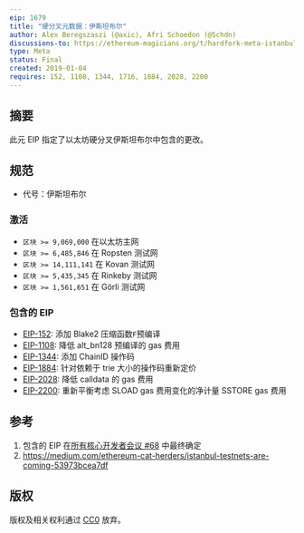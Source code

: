 ```yaml
---
eip: 1679
title: "硬分叉元数据：伊斯坦布尔"
author: Alex Beregszaszi (@axic), Afri Schoedon (@5chdn)
discussions-to: https://ethereum-magicians.org/t/hardfork-meta-istanbul-discussion/3207
type: Meta
status: Final
created: 2019-01-04
requires: 152, 1108, 1344, 1716, 1884, 2028, 2200
---
```


## 摘要

此元 EIP 指定了以太坊硬分叉伊斯坦布尔中包含的更改。

## 规范

- 代号：伊斯坦布尔

### 激活
  - `区块 >= 9,069,000` 在以太坊主网
  - `区块 >= 6,485,846` 在 Ropsten 测试网
  - `区块 >= 14,111,141` 在 Kovan 测试网
  - `区块 >= 5,435,345` 在 Rinkeby 测试网
  - `区块 >= 1,561,651` 在 Görli 测试网

### 包含的 EIP
  - [EIP-152](./eip-152.md): 添加 Blake2 压缩函数`F`预编译
  - [EIP-1108](./eip-1108.md): 降低 alt_bn128 预编译的 gas 费用
  - [EIP-1344](./eip-1344.md): 添加 ChainID 操作码
  - [EIP-1884](./eip-1884.md): 针对依赖于 trie 大小的操作码重新定价
  - [EIP-2028](./eip-2028.md): 降低 calldata 的 gas 费用
  - [EIP-2200](./eip-2200.md): 重新平衡考虑 SLOAD gas 费用变化的净计量 SSTORE gas 费用

## 参考

1. 包含的 EIP 在[所有核心开发者会议 #68](https://github.com/ethereum/pm/blob/master/All%20Core%20Devs%20Meetings/Meeting%2068.md) 中最终确定
2. https://medium.com/ethereum-cat-herders/istanbul-testnets-are-coming-53973bcea7df

## 版权

版权及相关权利通过 [CC0](../LICENSE.md) 放弃。